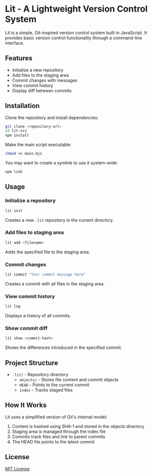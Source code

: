 # Lit - A Lightweight Version Control System

Lit is a simple, Git-inspired version control system built in JavaScript. It provides basic version control functionality through a command-line interface.

## Features

- Initialize a new repository
- Add files to the staging area
- Commit changes with messages
- View commit history
- Display diff between commits

## Installation

Clone the repository and install dependencies:

```bash
git clone <repository-url>
cd lit-vcs
npm install
```

Make the main script executable:

```bash
chmod +x main.mjs
```

You may want to create a symlink to use it system-wide:

```bash
npm link
```

## Usage

### Initialize a repository

```bash
lit init
```

Creates a new `.lit` repository in the current directory.

### Add files to staging area

```bash
lit add <filename>
```

Adds the specified file to the staging area.

### Commit changes

```bash
lit commit "Your commit message here"
```

Creates a commit with all files in the staging area.

### View commit history

```bash
lit log
```

Displays a history of all commits.

### Show commit diff

```bash
lit show <commit-hash>
```

Shows the differences introduced in the specified commit.

## Project Structure

- `.lit/` - Repository directory
  - `objects/` - Stores file content and commit objects
  - `HEAD` - Points to the current commit
  - `index` - Tracks staged files

## How It Works

Lit uses a simplified version of Git's internal model:

1. Content is hashed using SHA-1 and stored in the objects directory
2. Staging area is managed through the index file
3. Commits track files and link to parent commits
4. The HEAD file points to the latest commit

## License

[MIT License](LICENSE)
